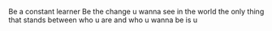 Be a constant learner
Be the change u wanna see in the world
the only thing that stands between who u are and who u wanna be is u
